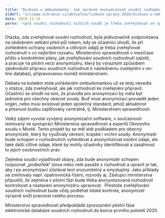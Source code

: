 ```yaml
---
title: "Diskuze u ombudsmanky: Jak správně anonymizovat soudní rozhodnutí"
oldUrl: "src/www.ochrance.cz/aktualne/tiskove-zpravy-2019/diskuze-u-ombudsmanky-jak-spravne-anonymizovat-soudni-rozhodnuti"
date: 2019-11-15
perex: "<p>I soudní rozhodnutí nižších soudů je třeba zveřejňovat ve společné databázi a anonymizovat je podle jednotných pravidel. Podobně již činí vrcholné soudy. Shodli se na tom zástupci Ministerstva spravedlnosti, Ústavního soudu, Nejvyššího soudu, Nejvyššího správního soudu, krajských a okresních soudů a odborníci z akademické sféry na setkání pořádaném ombudsmankou. Ministerstvo spravedlnosti sjednotí pravidla ve své směrnici pro předsedy soudů a zakomponuje je do aktuálně vyvíjeného anonymizačního softwaru.</p>"
---
```


<!-- imported from the old website -->

<p>Otázka, zda zveřejňovat soudní rozhodnutí, byla jednoznačně zodpovězena na obdobném setkání před půl rokem, kdy se účastníci shodli, že při zohlednění ochrany osobních a citlivých údajů je třeba zveřejňovat rozhodnutí v co nejširším rozsahu. Ministerstvo spravedlnosti v mezičase přišlo s konkrétními plány, jak zveřejňování soudních rozhodnutí zajistit, a pracuje na pilotní verzi anonymizéru, který by výrazným způsobem zjednodušil přípravu soudních rozhodnutí k následnému zveřejnění v on-line databázi, připravovanou rovněž ministerstvem. </p> <p>Debata na kulatém stole pořádaném ombudsmankou už se tedy nevedla o otázce, zda zveřejňovat, ale jak rozhodnutí ke zveřejnění připravit. Účastníci se shodli na tom, že pravidla pro anonymizaci by měla být jednotná pro všechny obecné soudy. Buď musí anonymizaci provádět jeden orgán, nebo musí existovat jeden společný standard, jehož aktuálnost a přesnost budou zajišťovány centrálně, tj. Ministerstvem spravedlnosti.</p> <p>Velký zájem vyvolal vyvíjený anonymizační software, v současnosti testovaný ve spolupráci Ministerstva spravedlnosti a expertů Okresního soudu v Mostě. Tento projekt by se měl stát podkladem pro obecný anonymizér, který by využívaly okresní, krajské i vrchní soudy. Anonymizér bude schopen v rozhodnutích vyhledávat a anonymizovat osobní údaje, ale také další citlivé údaje, které by mohly účastníky identifikovat a zasáhnout to jejich osobnostních práv. </p> <p>Zejména soudci vyjadřovali obavy, zda bude anonymizér schopen rozpoznat „podezřelá“ slova nebo celé pasáže z rozhodnutí a upravit je tak, aby i po anonymizaci zůstával text srozumitelný a smysluplný. Jako příklady se zmiňovaly např. opatrovnická řízení, rozvody aj. Zástupci ministerstva připustili, že zejména v pilotní fázi bude třeba anonymizovaná rozhodnutí kontrolovat a nastavení anonymizéru upravovat.  Přestože zveřejňování soudních rozhodnutí bude vždy podléhat lidské kontrole, anonymizér výrazně sníží pracnost celého procesu.</p> <p>Ministerstvo spravedlnosti předpokládá zprovoznění pilotní fáze elektronické databáze soudních rozhodnutí do konce prvního pololetí 2020. </p>
